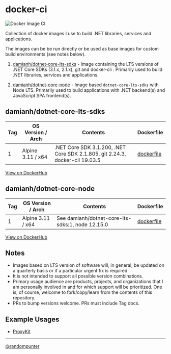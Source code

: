 # docker-ci 

![Docker Image CI](https://github.com/damianh/docker-ci/workflows/Docker%20Image%20CI/badge.svg)

Collection of docker images I use to build .NET libraries, services and
applications.

The images can be be run directly or be used as base images for custom build
environments (see notes below).

1. [damianh/dotnet-core-lts-sdks](dotnet-core-lts-sdks) - Image containing the LTS
   versions of .NET Core SDKs (3.1.x, 2.1.x), git and docker-cli . Primarily used to
   build .NET libraries, services and applications.

2. [damianh/dotnet-core-node](dotnet-core-node) - Image based `dotnet-core-lts-sdks`
   with Node LTS. Primarily used to build applications with .NET backend(s)
   and JavaScript SPA frontend(s).

## damianh/dotnet-core-lts-sdks

| Tag | OS Version / Arch | Contents | Dockerfile |
| - | - | - | - |
| 1 | Alpine 3.11 / x64 | .NET Core SDK 3.1.200, .NET Core SDK 2.1.805. git 2.24.3, docker-cli 19.03.5 | [dockerfile](dotnet-core-lts-sdks/dockerfile) |

[View on DockerHub](https://hub.docker.com/repository/docker/damianh/dotnet-core-lts-sdks)

## damianh/dotnet-core-node

| Tag | OS Version / Arch | Contents | Dockerfile |
| - | - | - | - |
| 1 | Alpine 3.11 / x64 | See damianh/dotnet-core-lts-sdks:1, node 12.15.0  | [dockerfile](dotnet-core-lts-sdks/dockerfile) |

[View on DockerHub](https://hub.docker.com/repository/docker/damianh/dotnet-core-node)

## Notes

- Images based on LTS version of software will, in general, be updated on a quarterly basis or
  if a particular urgent fix is required.
- It is not intended to support all possible version combinations.
- Primary usage audience are products, projects, and organizations that I am
  personally involved in and for which support will be prioritized. One is, of
  course, welcome to fork/copy/learn from the contents of this repository.
- PRs to bump versions welcome. PRs must include Tag docs.

## Example Usages

- [ProxyKit](https://github.com/ProxyKit/ProxyKit/blob/master/build.sh)

----
[@randompunter](https://twitter.com/randompunter)
